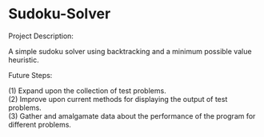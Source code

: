# Sudoku-Solver

Project Description:

A simple sudoku solver using backtracking and a minimum possible value heuristic.

Future Steps:

(1) Expand upon the collection of test problems.  
(2) Improve upon current methods for displaying the output of test problems.   
(3) Gather and amalgamate data about the performance of the program for different problems.  
